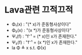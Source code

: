 # Lava관련 끄적끄적

+ Φ₁(x) : "(* x)가 준동형사상이다"
+ Φ₂(x) : "(x *)가 준동형사상이다"
+ Ψ₁(f) : "f⁻¹ = (* x)인 x가 존재한다."
+ Ψ₂(f) : "f⁻¹ = (x *)인 x가 존재한다."
+ la Φ ≜ x s.t. Φ(x)

